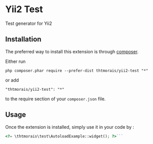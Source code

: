 Yii2 Test
=========
Test generator for Yii2

Installation
------------

The preferred way to install this extension is through [composer](http://getcomposer.org/download/).

Either run

```
php composer.phar require --prefer-dist thtmorais/yii2-test "*"
```

or add

```
"thtmorais/yii2-test": "*"
```

to the require section of your `composer.json` file.


Usage
-----

Once the extension is installed, simply use it in your code by  :

```php
<?= \thtmorais\test\AutoloadExample::widget(); ?>```